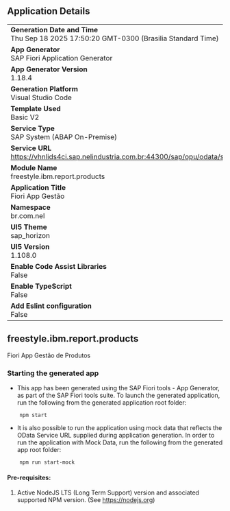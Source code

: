 ## Application Details
|               |
| ------------- |
|**Generation Date and Time**<br>Thu Sep 18 2025 17:50:20 GMT-0300 (Brasilia Standard Time)|
|**App Generator**<br>SAP Fiori Application Generator|
|**App Generator Version**<br>1.18.4|
|**Generation Platform**<br>Visual Studio Code|
|**Template Used**<br>Basic V2|
|**Service Type**<br>SAP System (ABAP On-Premise)|
|**Service URL**<br>https://vhnlids4ci.sap.nelindustria.com.br:44300/sap/opu/odata/sap/ZIBM_SB_PRODUCTS|
|**Module Name**<br>freestyle.ibm.report.products|
|**Application Title**<br>Fiori App Gestão|
|**Namespace**<br>br.com.nel|
|**UI5 Theme**<br>sap_horizon|
|**UI5 Version**<br>1.108.0|
|**Enable Code Assist Libraries**<br>False|
|**Enable TypeScript**<br>False|
|**Add Eslint configuration**<br>False|

## freestyle.ibm.report.products

Fiori App Gestão de Produtos

### Starting the generated app

-   This app has been generated using the SAP Fiori tools - App Generator, as part of the SAP Fiori tools suite.  To launch the generated application, run the following from the generated application root folder:

```
    npm start
```

- It is also possible to run the application using mock data that reflects the OData Service URL supplied during application generation.  In order to run the application with Mock Data, run the following from the generated app root folder:

```
    npm run start-mock
```

#### Pre-requisites:

1. Active NodeJS LTS (Long Term Support) version and associated supported NPM version.  (See https://nodejs.org)


